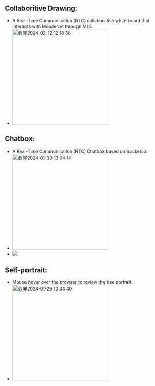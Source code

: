 ## Collaboritive Drawing:
- A Real-Time Communication (RTC) collaborative white board that interacts with MobileNet through ML5.
- <img width="300" alt="截屏2024-02-12 12 18 38" src="https://github.com/RubyQianru/Live-Web/assets/142470034/bb2056f6-3c9b-46fb-b807-07e570185bb5">
## Chatbox:
- A Real-Time Communication (RTC) Chatbox based on Socket.io.
- <img width="300" alt="截屏2024-01-30 13 04 14" src="https://github.com/RubyQianru/Live-Web/assets/142470034/fc10a103-ceea-4cd6-83bc-af2897c8aa47">
- ![](https://github.com/RubyQianru/Live-Web/assets/142470034/bdf8b7ca-9775-4932-9a25-0ab1ba92b7a9)
## Self-portrait:
- Mouse hover over the browser to review the bee portrait.
- <img width="300" alt="截屏2024-01-29 10 34 40" src="https://github.com/RubyQianru/Live-Web/assets/142470034/bb2f84ba-9429-4287-ac0e-3606444271c8">



